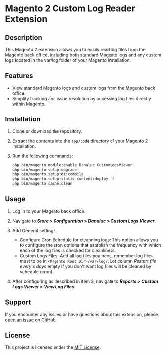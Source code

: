 # Magento 2 Custom Log Reader Extension

## Description
This Magento 2 extension allows you to easily read log files from the Magento back office, including both standard Magento logs and any custom logs located in the var/log folder of your Magento installation.

## Features
- View standard Magento logs and custom logs from the Magento back office.
- Simplify tracking and issue resolution by accessing log files directly within Magento.

## Installation
1. Clone or download the repository.
2. Extract the contents into the `app/code` directory of your Magento 2 installation.
3. Run the following commands:

   ```bash
   php bin/magento module:enable Danaluc_CustomLogsViewer
   php bin/magento setup:upgrade
   php bin/magento setup:di:compile
   php bin/magento setup:static-content:deploy -f
   php bin/magento cache:clean

## Usage
1. Log in to your Magento back office.
2. Navigate to ***Store > Configuration > Danaluc > Custom Logs Viewer***.
3. Add General settings.
    
    - Configure Cron Schedule for cleanning logs: This option allows you to configure the cron options that establish the frequency with which each of the log files is checked for cleanliness. 
    - Custom Logs Files: Add all log files you need, remember log files must to be in `<Magento Root Dir>/var/log/`. Let column *Restart file every x days* empty if you don't want log files will be cleaned by schedule (cron). 

4. After configuring as described in item 3, navigate to ***Reports > Custom Logs Viewer > View Log Files***.

## Support
If you encounter any issues or have questions about this extension, please [open an issue](https://github.com/danaluc/CustomLogsViewer/issues) on GitHub.

## License
This project is licensed under the [MIT License](LICENSE).
